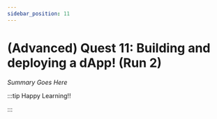 ```yaml
---
sidebar_position: 11
---
```


# (Advanced) Quest 11: Building and deploying a dApp! (Run 2)

_Summary Goes Here_

:::tip Happy Learning!!

<QuestButton text="Go To Quest" />

:::


